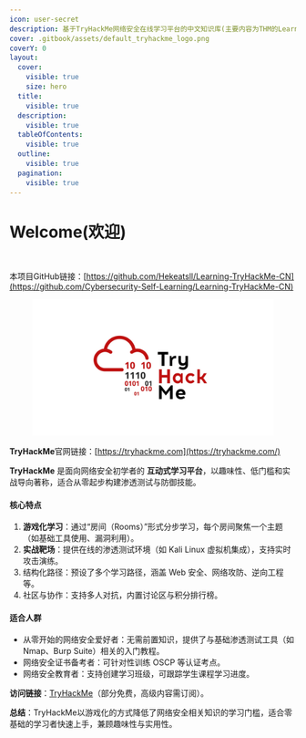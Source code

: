 ```yaml
---
icon: user-secret
description: 基于TryHackMe网络安全在线学习平台的中文知识库(主要内容为THM的Learning paths教学部分)。
cover: .gitbook/assets/default_tryhackme_logo.png
coverY: 0
layout:
  cover:
    visible: true
    size: hero
  title:
    visible: true
  description:
    visible: true
  tableOfContents:
    visible: true
  outline:
    visible: true
  pagination:
    visible: true
---
```


# Welcome(欢迎)

<figure><picture><source srcset=".gitbook/assets/Snipaste_2025-01-05_22-29-34-modified.png" media="(prefers-color-scheme: dark)"><img src=".gitbook/assets/Snipaste_2025-01-05_22-29-54-modified.png" alt="" width="407"></picture><figcaption></figcaption></figure>

本项目GitHub链接：[https://github.com/Hekeatsll/Learning-TryHackMe-CN](https://github.com/Cybersecurity-Self-Learning/Learning-TryHackMe-CN)

<figure><img src=".gitbook/assets/tryhackme.jpg" alt=""><figcaption></figcaption></figure>

**TryHackMe**官网链接：[https://tryhackme.com](https://tryhackme.com/)

**TryHackMe** 是面向网络安全初学者的 **互动式学习平台**，以趣味性、低门槛和实战导向著称，适合从零起步构建渗透测试与防御技能。

#### **核心特点**

1. **游戏化学习**：通过“房间（Rooms）”形式分步学习，每个房间聚焦一个主题（如基础工具使用、漏洞利用）。
2. **实战靶场**：提供在线的渗透测试环境（如 Kali Linux 虚拟机集成），支持实时攻击演练。
3. 结构化路径：预设了多个学习路径，涵盖 Web 安全、网络攻防、逆向工程等。
4. 社区与协作：支持多人对抗，内置讨论区与积分排行榜。

#### **适合人群**

* 从零开始的网络安全爱好者：无需前置知识，提供了与基础渗透测试工具（如 Nmap、Burp Suite）相关的入门教程。
* 网络安全证书备考者：可针对性训练 OSCP 等认证考点。
* 网络安全教育者：支持创建学习班级，可跟踪学生课程学习进度。

**访问链接**：[TryHackMe](https://tryhackme.com/)（部分免费，高级内容需订阅）。

**总结**：TryHackMe以游戏化的方式降低了网络安全相关知识的学习门槛，适合零基础的学习者快速上手，兼顾趣味性与实用性。

